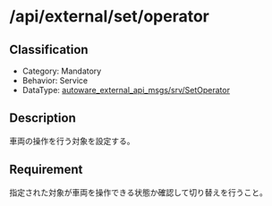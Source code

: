 # /api/external/set/operator

## Classification

- Category: Mandatory
- Behavior: Service
- DataType: [autoware_external_api_msgs/srv/SetOperator](https://github.com/tier4/autoware_api_msgs/blob/develop/autoware_external_api_msgs/srv/SetOperator.srv)

## Description

車両の操作を行う対象を設定する。

## Requirement

指定された対象が車両を操作できる状態か確認して切り替えを行うこと。
